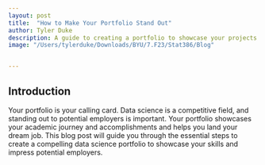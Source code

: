 ```yaml
---
layout: post
title:  "How to Make Your Portfolio Stand Out"
author: Tyler Duke
description: A guide to creating a portfolio to showcase your projects and stand out to employers
image: "/Users/tylerduke/Downloads/BYU/7.F23/Stat386/Blog"


--- 
```



## Introduction
Your portfolio is your calling card. Data science is a competitive field, and standing out to potential employers is important. Your portfolio showcases your academic journey and accomplishments and helps you land your dream job. This blog post will guide you through the essential steps to create a compelling data science portfolio to showcase your skills and impress potential employers.

